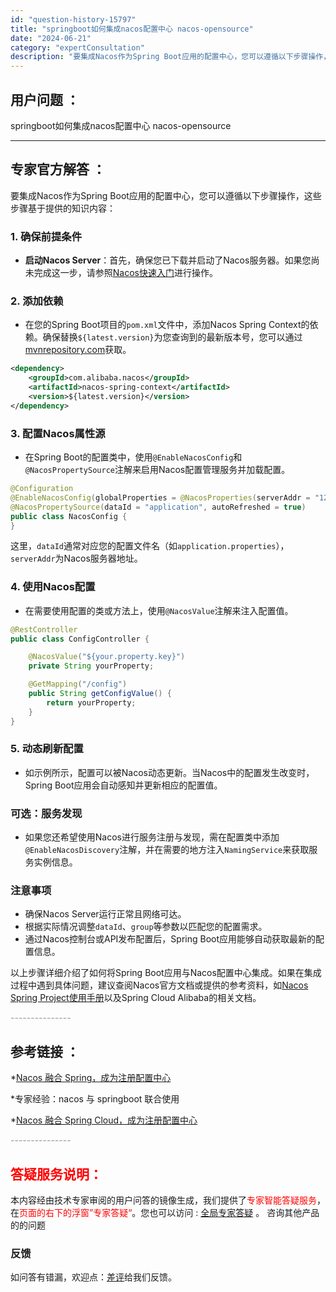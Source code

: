 ```yaml
---
id: "question-history-15797"
title: "springboot如何集成nacos配置中心 nacos-opensource"
date: "2024-06-21"
category: "expertConsultation"
description: "要集成Nacos作为Spring Boot应用的配置中心，您可以遵循以下步骤操作，这些步骤基于提供的知识内容：### 1. 确保前提条件- **启动Nacos Server**：首先，确保您已下载并启动了Nacos服务器。如果您尚未完成这一步，请参照[Nacos快速入门](../quickstart"
---
```


## 用户问题 ： 
 springboot如何集成nacos配置中心 nacos-opensource 

---------------
## 专家官方解答 ：

要集成Nacos作为Spring Boot应用的配置中心，您可以遵循以下步骤操作，这些步骤基于提供的知识内容：

### 1. 确保前提条件
- **启动Nacos Server**：首先，确保您已下载并启动了Nacos服务器。如果您尚未完成这一步，请参照[Nacos快速入门](../quickstart/quick-start.md)进行操作。

### 2. 添加依赖
- 在您的Spring Boot项目的`pom.xml`文件中，添加Nacos Spring Context的依赖。确保替换`${latest.version}`为您查询到的最新版本号，您可以通过[mvnrepository.com](https://mvnrepository.com/artifact/com.alibaba.nacos/nacos-spring-context)获取。

```xml
<dependency>
    <groupId>com.alibaba.nacos</groupId>
    <artifactId>nacos-spring-context</artifactId>
    <version>${latest.version}</version>
</dependency>
```

### 3. 配置Nacos属性源
- 在Spring Boot的配置类中，使用`@EnableNacosConfig`和`@NacosPropertySource`注解来启用Nacos配置管理服务并加载配置。

```java
@Configuration
@EnableNacosConfig(globalProperties = @NacosProperties(serverAddr = "127.0.0.1:8848"))
@NacosPropertySource(dataId = "application", autoRefreshed = true)
public class NacosConfig {
}
```
这里，`dataId`通常对应您的配置文件名（如`application.properties`），`serverAddr`为Nacos服务器地址。

### 4. 使用Nacos配置
- 在需要使用配置的类或方法上，使用`@NacosValue`注解来注入配置值。

```java
@RestController
public class ConfigController {

    @NacosValue("${your.property.key}")
    private String yourProperty;

    @GetMapping("/config")
    public String getConfigValue() {
        return yourProperty;
    }
}
```

### 5. 动态刷新配置
- 如示例所示，配置可以被Nacos动态更新。当Nacos中的配置发生改变时，Spring Boot应用会自动感知并更新相应的配置值。

### 可选：服务发现
- 如果您还希望使用Nacos进行服务注册与发现，需在配置类中添加`@EnableNacosDiscovery`注解，并在需要的地方注入`NamingService`来获取服务实例信息。

### 注意事项
- 确保Nacos Server运行正常且网络可达。
- 根据实际情况调整`dataId`、`group`等参数以匹配您的配置需求。
- 通过Nacos控制台或API发布配置后，Spring Boot应用能够自动获取最新的配置信息。

以上步骤详细介绍了如何将Spring Boot应用与Nacos配置中心集成。如果在集成过程中遇到具体问题，建议查阅Nacos官方文档或提供的参考资料，如[Nacos Spring Project使用手册](https://github.com/nacos-group/nacos-spring-project/wiki/Nacos-Spring-Project-0.3.1-%E6%96%B0%E5%8A%9F%E8%83%BD%E4%BD%BF%E7%94%A8%E6%89%8B%E5%86%8C)以及Spring Cloud Alibaba的相关文档。


<font color="#949494">---------------</font> 


## 参考链接 ：

*[Nacos 融合 Spring，成为注册配置中心](https://nacos.io/docs/latest/ecology/use-nacos-with-spring)
 
 *专家经验：nacos 与 springboot 联合使用 
 
 *[Nacos 融合 Spring Cloud，成为注册配置中心](https://nacos.io/docs/latest/ecology/use-nacos-with-spring-cloud)


 <font color="#949494">---------------</font> 
 


## <font color="#FF0000">答疑服务说明：</font> 

本内容经由技术专家审阅的用户问答的镜像生成，我们提供了<font color="#FF0000">专家智能答疑服务</font>，在<font color="#FF0000">页面的右下的浮窗”专家答疑“</font>。您也可以访问 : [全局专家答疑](https://answer.opensource.alibaba.com/docs/intro) 。 咨询其他产品的的问题

### 反馈
如问答有错漏，欢迎点：[差评](https://ai.nacos.io/user/feedbackByEnhancerGradePOJOID?enhancerGradePOJOId=15807)给我们反馈。
